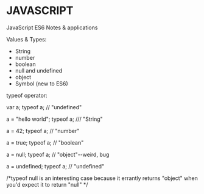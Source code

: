 # JAVASCRIPT
JavaScript ES6 Notes &amp; applications

Values & Types:

- String
- number
- boolean
- null and undefined
- object
- Symbol (new to ES6)

typeof operator:

var a;
typeof a;     // "undefined"

a = "hello world";
typeof a;     /// "String"

a = 42;
typeof a;     // "number"

a = true;
typeof a;     // "boolean"

a = null;
typeof a;     // "object"--weird, bug

a = undefined;
typeof a;     // "undefined"

/*typeof null is an interesting case because it errantly returns "object" when you'd expect it to return "null" */
